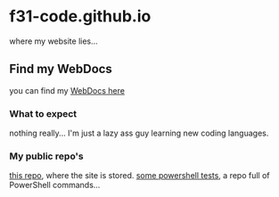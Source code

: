 # f31-code.github.io
where my website lies...

## Find my WebDocs
you can find my [WebDocs here](https://f31-code.github.io/docs/)

### What to expect
nothing really... I'm just a lazy ass guy learning new coding languages.

### My public repo's
[this repo](https://github.com/F31-code/F31-code.github.io/), where the site is stored.
[some powershell tests](https://github.com/F31-code/31PowerShellCommands), a repo full of PowerShell commands...
